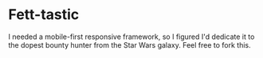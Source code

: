 Fett-tastic
===========

I needed a mobile-first responsive framework, so I figured I'd dedicate it to the dopest bounty hunter from the Star Wars galaxy. Feel free to fork this. 


